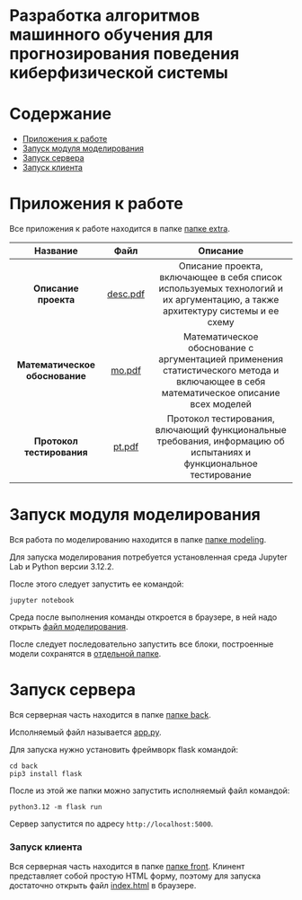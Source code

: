 # Разработка алгоритмов машинного обучения для прогнозирования поведения киберфизической системы

# Содержание
- [Приложения к работе](#extra)
- [Запуск модуля моделирования](#runM)
- [Запуск сервера](#runS)
- [Запуск клиента](#runC)

# Приложения к работе <a name="runM"></a>

Все приложения к работе находится в папке [папке extra](./extra).

| <div align="center">Название</div> | <div align="center">Файл</div> |                                                  <div align="center">Описание</div>                                                   |
|:----------------------------------:|:------------------------------:|:-------------------------------------------------------------------------------------------------------------------------------------:|
|        **Описание проекта**        |  [desc.pdf](./extra/desc.pdf)  |     Описание проекта, включающее в себя список используемых технологий и их аргументацию, а также архитектуру системы  и ее схему     |
|   **Математическое обоснование**   |    [mo.pdf](./extra/mo.pdf)    | Математическое обоснование с аргументацией применения статистического метода и включающее в себя математическое описание всех моделей |
|     **Протокол тестирования**      |    [pt.pdf](./extra/pt.pdf)    |          Протокол тестирования, влючающий функциональные требования, информацию об испытаниях и функциональное тестирование           |


# Запуск модуля моделирования <a name="runM"></a>
Вся работа по моделированию находится в папке [папке modeling](./modeling).

Для запуска моделирования потребуется установленная среда Jupyter Lab и Python версии 3.12.2.

После этого следует запустить ее командой:
```
jupyter notebook
```

Среда после выполнения команды откроется в браузере, в ней надо открыть [файл моделирования](./modeling/gazprom.ipynb).

После следует последовательно запустить все блоки, построенные модели сохранятся в [отдельной папке](./modeling/models).

# Запуск сервера <a name="runS"></a>

Вся серверная часть находится в папке [папке back](./back).

Исполняемый файл называется [app.py](./back/app.py).

Для запуска нужно установить фреймворк flask командой:
```
cd back
pip3 install flask
```

После из этой же папки можно запустить исполняемый файл командой:
```
python3.12 -m flask run
```

Сервер запустится по адресу `http://localhost:5000`.

### Запуск клиента <a name="runC"></a>

Вся серверная часть находится в папке [папке front](./front).
Клинент представляет собой простую HTML форму, поэтому для запуска достаточно открыть файл [index.html](./front/index.html) в браузере.